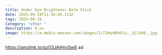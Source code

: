 ```yaml
---
title: Under Eye Brightener Balm Stick
date: 2025-09-19T11:34:20.113Z
tags: 2025-09-19
Category: "other "
description: 9.xx
image: https://m.media-amazon.com/images/I/71HqnNhHlLL._SL1500_.jpg
---
```

https://amzlink.to/az03JAjHro5w6  ad